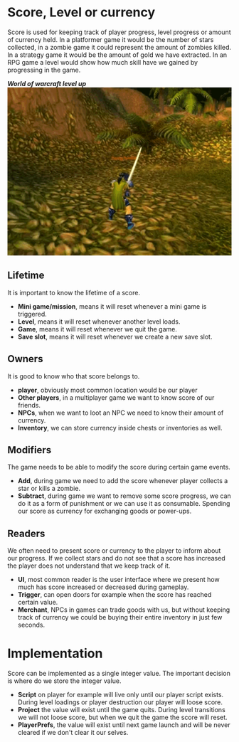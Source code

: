 # Score, Level or currency
Score is used for keeping track of player progress, level progress or amount of currency held. In a platformer game it would be the number of stars collected, in a zombie game it could represent the amount of zombies killed. In a strategy game it would be the amount of gold we have extracted. In an RPG game a level would show how much skill have we gained by progressing in the game.

***World of warcraft level up***\
![worldofwarcraft](../../img/worldofwarcraft.gif)
## Lifetime
It is important to know the lifetime of a score.

- **Mini game/mission**, means it will reset whenever a mini game is triggered.
- **Level**, means it will reset whenever another level loads.
- **Game**, means it will reset whenever we quit the game.
- **Save slot**, means it will reset whenever we create a new save slot.

## Owners
It is good to know who that score belongs to.

- **player**, obviously most common location would be our player
- **Other players**, in a multiplayer game we want to know score of our friends.
- **NPCs**, when we want to loot an NPC we need to know their amount of currency.
- **Inventory**, we can store currency inside chests or inventories as well.

## Modifiers
The game needs to be able to modify the score during certain game events.

- **Add**, during game we need to add the score whenever player collects a star or kills a zombie. 
- **Subtract**, during game we want to remove some score progress, we can do it as a form of punishment or we can use it as consumable. Spending our score as currency for exchanging goods or power-ups.

## Readers
We often need to present score or currency to the player to inform about our progress.
If we collect stars and do not see that a score has increased the player does not understand that we keep track of it.

- **UI**, most common reader is the user interface where we present how much has score increased or decreased during gameplay.
- **Trigger**, can open doors for example when the score has reached certain value.
- **Merchant**, NPCs in games can trade goods with us, but without keeping track of currency we could be buying their entire inventory in just few seconds. 

# Implementation
Score can be implemented as a single integer value.
The important decision is where do we store the integer value.

- **Script** on player for example will live only until our player script exists. During level loadings or player destruction our player will loose score.
- **Project** the value will exist until the game quits. During level transitions we will not loose score, but when we quit the game the score will reset.
- **PlayerPrefs**, the value will exist until next game launch and will be never cleared if we don't clear it our selves.